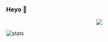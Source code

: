 ### Heyo 👋

<p align="center">
  <a href="https://skillicons.dev">
    <img src="https://skillicons.dev/icons?i=py,js,lua,pr" />
  </a>
</p>

<img align="center" src="https://readme-stats.jonas-bernard.dev/api/top-langs/?username=letruxux&theme=dark" alt="stats"/>
